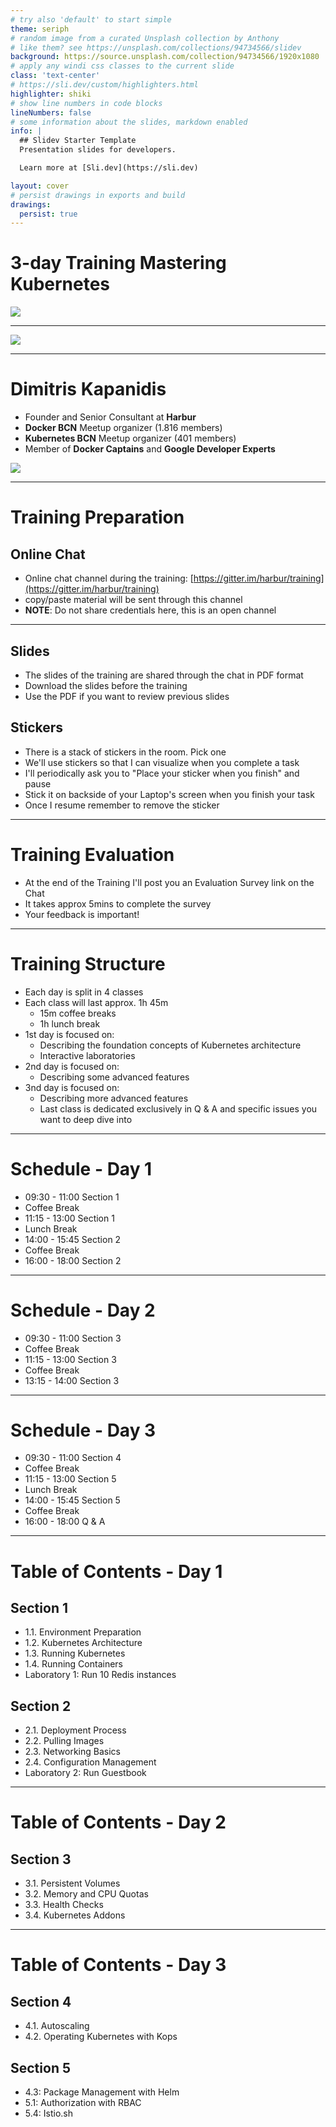 ```yaml
---
# try also 'default' to start simple
theme: seriph
# random image from a curated Unsplash collection by Anthony
# like them? see https://unsplash.com/collections/94734566/slidev
background: https://source.unsplash.com/collection/94734566/1920x1080
# apply any windi css classes to the current slide
class: 'text-center'
# https://sli.dev/custom/highlighters.html
highlighter: shiki
# show line numbers in code blocks
lineNumbers: false
# some information about the slides, markdown enabled
info: |
  ## Slidev Starter Template
  Presentation slides for developers.

  Learn more at [Sli.dev](https://sli.dev)

layout: cover
# persist drawings in exports and build
drawings:
  persist: true
---
```


# 3-day Training Mastering Kubernetes

<img class="absolute top-70 left-160" src="/chapters/0.1.introduction/logo.png" />

---

<img class="absolute top-0 left-0" src="/chapters/0.1.introduction/harbur.png" />

---

# Dimitris Kapanidis

* Founder and Senior Consultant at **Harbur**
* **Docker BCN** Meetup organizer (1.816 members)
* **Kubernetes BCN** Meetup organizer (401 members)
* Member of **Docker Captains** and **Google Developer Experts**

<img class="absolute top-35 left-0" src="/chapters/0.1.introduction/badges.png" />

---

# Training Preparation

## Online Chat

* Online chat channel during the training: [https://gitter.im/harbur/training](https://gitter.im/harbur/training)
* copy/paste material will be sent through this channel
* **NOTE**: Do not share credentials here, this is an open channel

---

## Slides

* The slides of the training are shared through the chat in PDF format
* Download the slides before the training
* Use the PDF if you want to review previous slides

## Stickers

* There is a stack of stickers in the room. Pick one
* We'll use stickers so that I can visualize when you complete a task
* I'll periodically ask you to "Place your sticker when you finish" and pause
* Stick it on backside of your Laptop's screen when you finish your task
* Once I resume remember to remove the sticker

---

# Training Evaluation

* At the end of the Training I'll post you an Evaluation Survey link on the Chat
* It takes approx 5mins to complete the survey
* Your feedback is important!

---

# Training Structure

* Each day is split in 4 classes
* Each class will last approx. 1h 45m
  * 15m coffee breaks
  * 1h lunch break
* 1st day is focused on:
  * Describing the foundation concepts of Kubernetes architecture
  * Interactive laboratories
* 2nd day is focused on:
  * Describing some advanced features
* 3nd day is focused on:
  * Describing more advanced features
  * Last class is dedicated exclusively in Q & A and specific issues you want to deep dive into

---

# Schedule - Day 1

* 09:30 - 11:00 Section 1
* Coffee Break
* 11:15 - 13:00 Section 1
* Lunch Break
* 14:00 - 15:45 Section 2
* Coffee Break
* 16:00 - 18:00 Section 2

---

# Schedule - Day 2

* 09:30 - 11:00 Section 3
* Coffee Break
* 11:15 - 13:00 Section 3
* Coffee Break
* 13:15 - 14:00 Section 3

---

# Schedule - Day 3

* 09:30 - 11:00 Section 4
* Coffee Break
* 11:15 - 13:00 Section 5
* Lunch Break
* 14:00 - 15:45 Section 5
* Coffee Break
* 16:00 - 18:00 Q & A

---

# Table of Contents - Day 1

## Section 1

* 1.1. Environment Preparation
* 1.2. Kubernetes Architecture
* 1.3. Running Kubernetes
* 1.4. Running Containers
* Laboratory 1: Run 10 Redis instances

## Section 2

* 2.1. Deployment Process
* 2.2. Pulling Images
* 2.3. Networking Basics
* 2.4. Configuration Management
* Laboratory 2: Run Guestbook

---

# Table of Contents - Day 2

## Section 3

* 3.1. Persistent Volumes
* 3.2. Memory and CPU Quotas
* 3.3. Health Checks
* 3.4. Kubernetes Addons

---

# Table of Contents - Day 3

## Section 4

* 4.1. Autoscaling
* 4.2. Operating Kubernetes with Kops

## Section 5

* 4.3: Package Management with Helm
* 5.1: Authorization with RBAC
* 5.4: Istio.sh
